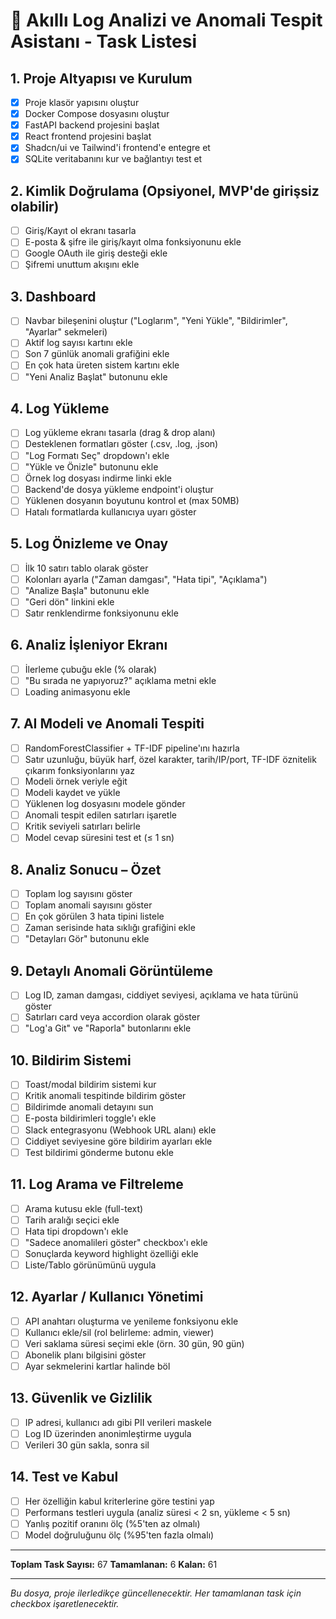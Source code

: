 # 🎯 Akıllı Log Analizi ve Anomali Tespit Asistanı - Task Listesi

## 1. Proje Altyapısı ve Kurulum

- [x] Proje klasör yapısını oluştur
- [x] Docker Compose dosyasını oluştur
- [x] FastAPI backend projesini başlat
- [x] React frontend projesini başlat
- [x] Shadcn/ui ve Tailwind'i frontend'e entegre et
- [x] SQLite veritabanını kur ve bağlantıyı test et

## 2. Kimlik Doğrulama (Opsiyonel, MVP'de girişsiz olabilir)

- [ ] Giriş/Kayıt ol ekranı tasarla
- [ ] E-posta & şifre ile giriş/kayıt olma fonksiyonunu ekle
- [ ] Google OAuth ile giriş desteği ekle
- [ ] Şifremi unuttum akışını ekle

## 3. Dashboard

- [ ] Navbar bileşenini oluştur ("Loglarım", "Yeni Yükle", "Bildirimler", "Ayarlar" sekmeleri)
- [ ] Aktif log sayısı kartını ekle
- [ ] Son 7 günlük anomali grafiğini ekle
- [ ] En çok hata üreten sistem kartını ekle
- [ ] "Yeni Analiz Başlat" butonunu ekle

## 4. Log Yükleme

- [ ] Log yükleme ekranı tasarla (drag & drop alanı)
- [ ] Desteklenen formatları göster (.csv, .log, .json)
- [ ] "Log Formatı Seç" dropdown'ı ekle
- [ ] "Yükle ve Önizle" butonunu ekle
- [ ] Örnek log dosyası indirme linki ekle
- [ ] Backend'de dosya yükleme endpoint'i oluştur
- [ ] Yüklenen dosyanın boyutunu kontrol et (max 50MB)
- [ ] Hatalı formatlarda kullanıcıya uyarı göster

## 5. Log Önizleme ve Onay

- [ ] İlk 10 satırı tablo olarak göster
- [ ] Kolonları ayarla ("Zaman damgası", "Hata tipi", "Açıklama")
- [ ] "Analize Başla" butonunu ekle
- [ ] "Geri dön" linkini ekle
- [ ] Satır renklendirme fonksiyonunu ekle

## 6. Analiz İşleniyor Ekranı

- [ ] İlerleme çubuğu ekle (% olarak)
- [ ] "Bu sırada ne yapıyoruz?" açıklama metni ekle
- [ ] Loading animasyonu ekle

## 7. AI Modeli ve Anomali Tespiti

- [ ] RandomForestClassifier + TF-IDF pipeline'ını hazırla
- [ ] Satır uzunluğu, büyük harf, özel karakter, tarih/IP/port, TF-IDF öznitelik çıkarım fonksiyonlarını yaz
- [ ] Modeli örnek veriyle eğit
- [ ] Modeli kaydet ve yükle
- [ ] Yüklenen log dosyasını modele gönder
- [ ] Anomali tespit edilen satırları işaretle
- [ ] Kritik seviyeli satırları belirle
- [ ] Model cevap süresini test et (≤ 1 sn)

## 8. Analiz Sonucu – Özet

- [ ] Toplam log sayısını göster
- [ ] Toplam anomali sayısını göster
- [ ] En çok görülen 3 hata tipini listele
- [ ] Zaman serisinde hata sıklığı grafiğini ekle
- [ ] "Detayları Gör" butonunu ekle

## 9. Detaylı Anomali Görüntüleme

- [ ] Log ID, zaman damgası, ciddiyet seviyesi, açıklama ve hata türünü göster
- [ ] Satırları card veya accordion olarak göster
- [ ] "Log'a Git" ve "Raporla" butonlarını ekle

## 10. Bildirim Sistemi

- [ ] Toast/modal bildirim sistemi kur
- [ ] Kritik anomali tespitinde bildirim göster
- [ ] Bildirimde anomali detayını sun
- [ ] E-posta bildirimleri toggle'ı ekle
- [ ] Slack entegrasyonu (Webhook URL alanı) ekle
- [ ] Ciddiyet seviyesine göre bildirim ayarları ekle
- [ ] Test bildirimi gönderme butonu ekle

## 11. Log Arama ve Filtreleme

- [ ] Arama kutusu ekle (full-text)
- [ ] Tarih aralığı seçici ekle
- [ ] Hata tipi dropdown'ı ekle
- [ ] "Sadece anomalileri göster" checkbox'ı ekle
- [ ] Sonuçlarda keyword highlight özelliği ekle
- [ ] Liste/Tablo görünümünü uygula

## 12. Ayarlar / Kullanıcı Yönetimi

- [ ] API anahtarı oluşturma ve yenileme fonksiyonu ekle
- [ ] Kullanıcı ekle/sil (rol belirleme: admin, viewer)
- [ ] Veri saklama süresi seçimi ekle (örn. 30 gün, 90 gün)
- [ ] Abonelik planı bilgisini göster
- [ ] Ayar sekmelerini kartlar halinde böl

## 13. Güvenlik ve Gizlilik

- [ ] IP adresi, kullanıcı adı gibi PII verileri maskele
- [ ] Log ID üzerinden anonimleştirme uygula
- [ ] Verileri 30 gün sakla, sonra sil

## 14. Test ve Kabul

- [ ] Her özelliğin kabul kriterlerine göre testini yap
- [ ] Performans testleri uygula (analiz süresi < 2 sn, yükleme < 5 sn)
- [ ] Yanlış pozitif oranını ölç (%5'ten az olmalı)
- [ ] Model doğruluğunu ölç (%95'ten fazla olmalı)

---

**Toplam Task Sayısı:** 67
**Tamamlanan:** 6
**Kalan:** 61

---

*Bu dosya, proje ilerledikçe güncellenecektir. Her tamamlanan task için checkbox işaretlenecektir.* 